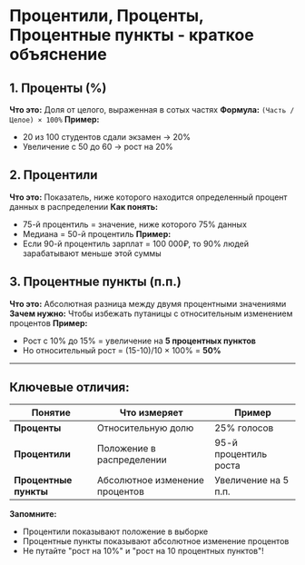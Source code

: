 # Процентили, Проценты, Процентные пункты - краткое объяснение

## 1. Проценты (%)
**Что это:** Доля от целого, выраженная в сотых частях
**Формула:** `(Часть / Целое) × 100%`
**Пример:** 
- 20 из 100 студентов сдали экзамен → 20%
- Увеличение с 50 до 60 → рост на 20%

## 2. Процентили
**Что это:** Показатель, ниже которого находится определенный процент данных в распределении
**Как понять:** 
- 75-й процентиль = значение, ниже которого 75% данных
- Медиана = 50-й процентиль
**Пример:** 
- Если 90-й процентиль зарплат = 100 000₽, то 90% людей зарабатывают меньше этой суммы

## 3. Процентные пункты (п.п.)
**Что это:** Абсолютная разница между двумя процентными значениями
**Зачем нужно:** Чтобы избежать путаницы с относительным изменением процентов
**Пример:** 
- Рост с 10% до 15% = увеличение на **5 процентных пунктов**
- Но относительный рост = (15-10)/10 × 100% = **50%**

---

## Ключевые отличия:

| Понятие | Что измеряет | Пример |
|---------|-------------|---------|
| **Проценты** | Относительную долю | 25% голосов |
| **Процентили** | Положение в распределении | 95-й процентиль роста |
| **Процентные пункты** | Абсолютное изменение процентов | Увеличение на 5 п.п. |

**Запомните:** 
- Процентили показывают положение в выборке
- Процентные пункты показывают абсолютное изменение процентов
- Не путайте "рост на 10%" и "рост на 10 процентных пунктов"!